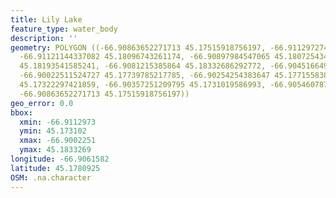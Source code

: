 ```yaml
---
title: Lily Lake
feature_type: water_body
description: ''
geometry: POLYGON ((-66.90863652271713 45.17515918756197, -66.91129727405986 45.17969692963337,
  -66.91121144337082 45.18096743261174, -66.90897984547065 45.1807254342304, -66.91018147510934
  45.18193541585241, -66.9081215385864 45.18332686292772, -66.90451664967127 45.1807254342304,
  -66.90022511524727 45.17739785217785, -66.90254254383647 45.17715583862474, -66.90151257557412
  45.17322297421859, -66.90357251209795 45.1731019586993, -66.90546078724367 45.17467514039754,
  -66.90863652271713 45.17515918756197))
geo_error: 0.0
bbox:
  xmin: -66.9112973
  ymin: 45.173102
  xmax: -66.9002251
  ymax: 45.1833269
longitude: -66.9061582
latitude: 45.1780925
OSM: .na.character
---
```

